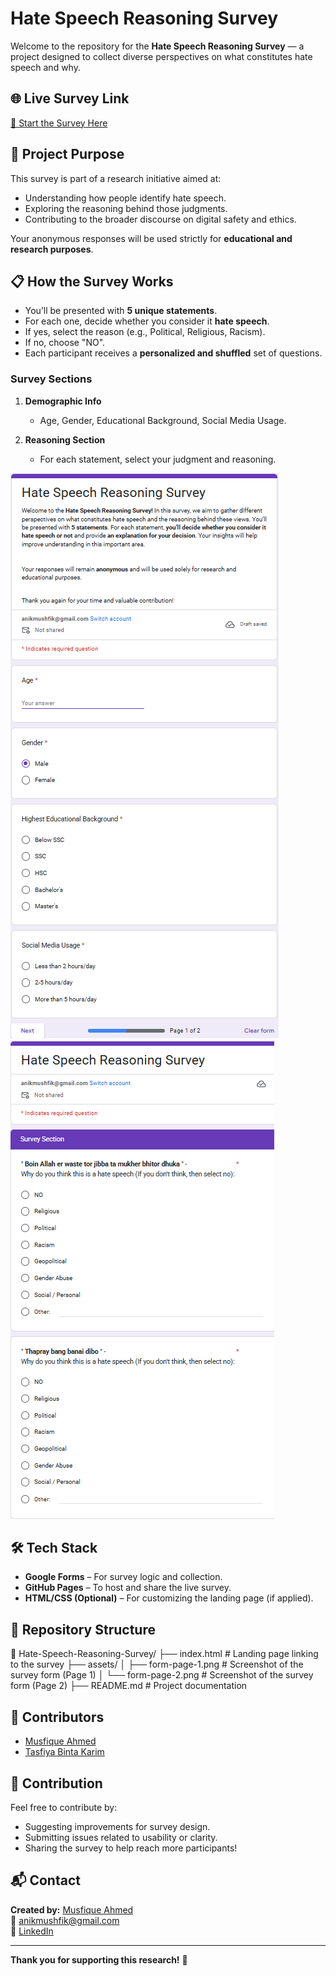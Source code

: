 # Hate Speech Reasoning Survey

Welcome to the repository for the **Hate Speech Reasoning Survey** — a project designed to collect diverse perspectives on what constitutes hate speech and why.

## 🌐 Live Survey Link
[🔗 Start the Survey Here](https://musfique-ahmed.github.io/Hate-Speech-Reasoning-Survey/)

## 🧠 Project Purpose

This survey is part of a research initiative aimed at:
- Understanding how people identify hate speech.
- Exploring the reasoning behind those judgments.
- Contributing to the broader discourse on digital safety and ethics.

Your anonymous responses will be used strictly for **educational and research purposes**.

## 📋 How the Survey Works

- You’ll be presented with **5 unique statements**.
- For each one, decide whether you consider it **hate speech**.
- If yes, select the reason (e.g., Political, Religious, Racism).
- If no, choose "NO".
- Each participant receives a **personalized and shuffled** set of questions.

### Survey Sections

1. **Demographic Info**  
   - Age, Gender, Educational Background, Social Media Usage.

2. **Reasoning Section**  
   - For each statement, select your judgment and reasoning.

![Form Section 1](https://raw.githubusercontent.com/Musfique-Ahmed/Hate-Speech-Reasoning-Survey/main/assets/form-page-1.png)
![Form Section 2](https://raw.githubusercontent.com/Musfique-Ahmed/Hate-Speech-Reasoning-Survey/main/assets/form-page-2.png)

## 🛠️ Tech Stack

- **Google Forms** – For survey logic and collection.
- **GitHub Pages** – To host and share the live survey.
- **HTML/CSS (Optional)** – For customizing the landing page (if applied).

## 🧾 Repository Structure

📁 Hate-Speech-Reasoning-Survey/
├── index.html             # Landing page linking to the survey
├── assets/
│   ├── form-page-1.png    # Screenshot of the survey form (Page 1)
│   └── form-page-2.png    # Screenshot of the survey form (Page 2)
├── README.md              # Project documentation

## 👥 Contributors

- [Musfique Ahmed](https://github.com/Musfique-Ahmed)
- [Tasfiya Binta Karim](https://github.com/TasfiyaBintaKarim)

## 🤝 Contribution

Feel free to contribute by:
- Suggesting improvements for survey design.
- Submitting issues related to usability or clarity.
- Sharing the survey to help reach more participants!

## 📬 Contact

**Created by:** [Musfique Ahmed](https://github.com/Musfique-Ahmed)  
📧 anikmushfik@gmail.com  
🔗 [LinkedIn](https://linkedin.com/in/musfique-ahmed-aa89a5293)

---

**Thank you for supporting this research!** 🙌
